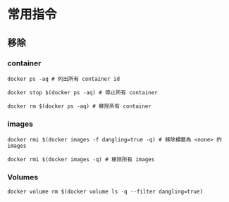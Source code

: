 # 常用指令

## 移除

### container

```shell
docker ps -aq # 列出所有 container id

docker stop $(docker ps -aq) # 停止所有 container

docker rm $(docker ps -aq) # 移除所有 container
```



### images

```shell
docker rmi $(docker images -f dangling=true -q) # 移除標籤為 <none> 的 images

docker rmi $(docker images -q) # 移除所有 images
```



### Volumes

```shell
docker volume rm $(docker volume ls -q --filter dangling=true)
```

